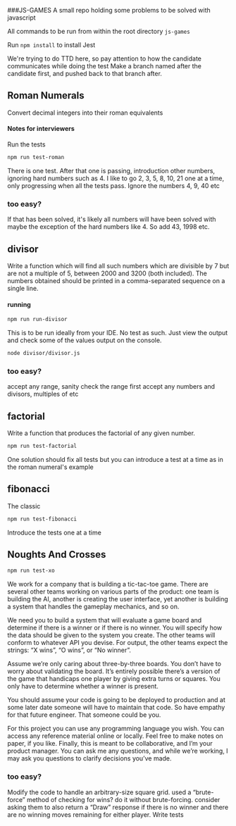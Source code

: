 ###JS-GAMES
A small repo holding some problems to be solved with javascript

All commands to be run from within the root directory `js-games`

Run `npm install` to install Jest

We're trying to do TTD here, so pay attention to how the candidate communicates while doing the test
Make a branch named after the candidate first, and pushed back to that branch after. 

## Roman Numerals
Convert decimal integers into their roman equivalents
#### Notes for interviewers
Run the tests
```bash
npm run test-roman
```
There is one test. After that one is passing, introduction other numbers, ignoring hard numbers such as 4. 
I like to go 2, 3, 5, 8, 10, 21 one at a time, only progressing when all the tests pass.
Ignore the numbers 4, 9, 40 etc
### too easy?
If that has been solved, it's likely all numbers will have been solved with maybe the exception of the hard numbers like 4. 
So add 43, 1998 etc. 

## divisor
Write a function which will find all such numbers which are divisible by 7 but are not a multiple of 5, 
between 2000 and 3200 (both included). 
The numbers obtained should be printed in a comma-separated sequence on a single line.
#### running
```bash
npm run run-divisor
```
This is to be run ideally from your IDE. No test as such. Just view the output and check some of the 
values output on the console. 
```bash
node divisor/divisor.js
```
### too easy?
accept any range, sanity check the range first 
accept any numbers and divisors, multiples of etc

## factorial
Write a function that produces the factorial of any given number.  
```bash
npm run test-factorial
```
One solution should fix all tests but you can introduce a test at a time as in the roman numeral's example

## fibonacci
The classic 
```bash
npm run test-fibonacci
```
Introduce the tests one at a time

## Noughts And Crosses
```bash
npm run test-xo
```
We work for a company that is building a tic-tac-toe game. There are several other teams working on various parts of the product: one team is building the AI, another is creating the user interface, yet another is building a system that handles the gameplay mechanics, and so on. 

We need you to build a system that will evaluate a game board and determine if there is a winner or if there is no winner. You will specify how the data should be given to the system you create. The other teams will conform to whatever API you devise. For output, the other teams expect the strings: “X wins”, “O wins”, or “No winner”.

Assume we’re only caring about three-by-three boards. You don’t have to worry about validating the board. It’s entirely possible there’s a version of the game that handicaps one player by giving extra turns or squares. You only have to determine whether a winner is present.

You should assume your code is going to be deployed to production and at some later date someone will have to maintain that code. So have empathy for that future engineer. That someone could be you.

For this project you can use any programming language you wish. You can access any reference material online or locally. Feel free to make notes on paper, if you like. Finally, this is meant to be collaborative, and I’m your product manager. You can ask me any questions, and while we’re working, I may ask you questions to clarify decisions you’ve made. 
### too easy?
Modify the code to handle an arbitrary-size square grid.
used a “brute-force” method of checking for wins? do it without brute-forcing.
consider asking them to also return a “Draw” response if there is no winner and there are no winning moves remaining for either player.
Write tests   
